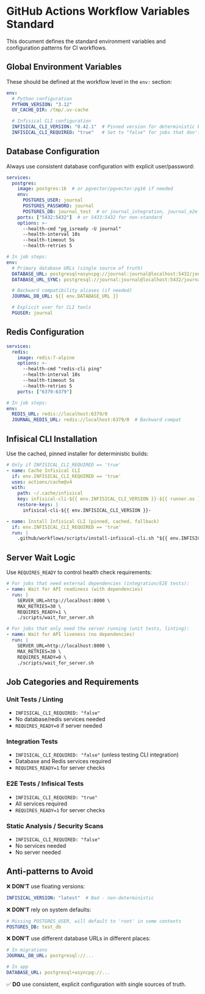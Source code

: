 # GitHub Actions Workflow Variables Standard

This document defines the standard environment variables and configuration patterns for CI workflows.

## Global Environment Variables

These should be defined at the workflow level in the `env:` section:

```yaml
env:
  # Python configuration
  PYTHON_VERSION: "3.12"
  UV_CACHE_DIR: /tmp/.uv-cache

  # Infisical CLI configuration
  INFISICAL_CLI_VERSION: "0.42.1"  # Pinned version for deterministic builds
  INFISICAL_CLI_REQUIRED: "true"   # Set to "false" for jobs that don't need it
```

## Database Configuration

Always use consistent database configuration with explicit user/password:

```yaml
services:
  postgres:
    image: postgres:16  # or pgvector/pgvector:pg16 if needed
    env:
      POSTGRES_USER: journal
      POSTGRES_PASSWORD: journal
      POSTGRES_DB: journal_test  # or journal_integration, journal_e2e_test
    ports: ["5432:5432"]  # or 5433:5432 for non-standard
    options: >-
      --health-cmd "pg_isready -U journal"
      --health-interval 10s
      --health-timeout 5s
      --health-retries 5

# In job steps:
env:
  # Primary database URLs (single source of truth)
  DATABASE_URL: postgresql+asyncpg://journal:journal@localhost:5432/journal_test
  DATABASE_URL_SYNC: postgresql://journal:journal@localhost:5432/journal_test

  # Backward compatibility aliases (if needed)
  JOURNAL_DB_URL: ${{ env.DATABASE_URL }}

  # Explicit user for CLI tools
  PGUSER: journal
```

## Redis Configuration

```yaml
services:
  redis:
    image: redis:7-alpine
    options: >-
      --health-cmd "redis-cli ping"
      --health-interval 10s
      --health-timeout 5s
      --health-retries 5
    ports: ["6379:6379"]

# In job steps:
env:
  REDIS_URL: redis://localhost:6379/0
  JOURNAL_REDIS_URL: redis://localhost:6379/0  # Backward compat
```

## Infisical CLI Installation

Use the cached, pinned installer for deterministic builds:

```yaml
# Only if INFISICAL_CLI_REQUIRED == 'true'
- name: Cache Infisical CLI
  if: env.INFISICAL_CLI_REQUIRED == 'true'
  uses: actions/cache@v4
  with:
    path: ~/.cache/infisical
    key: infisical-cli-${{ env.INFISICAL_CLI_VERSION }}-${{ runner.os }}
    restore-keys: |
      infisical-cli-${{ env.INFISICAL_CLI_VERSION }}-

- name: Install Infisical CLI (pinned, cached, fallback)
  if: env.INFISICAL_CLI_REQUIRED == 'true'
  run: |
    .github/workflows/scripts/install-infisical-cli.sh "${{ env.INFISICAL_CLI_VERSION }}"
```

## Server Wait Logic

Use `REQUIRES_READY` to control health check requirements:

```yaml
# For jobs that need external dependencies (integration/E2E tests):
- name: Wait for API readiness (with dependencies)
  run: |
    SERVER_URL=http://localhost:8000 \
    MAX_RETRIES=30 \
    REQUIRES_READY=1 \
    ./scripts/wait_for_server.sh

# For jobs that only need the server running (unit tests, linting):
- name: Wait for API liveness (no dependencies)
  run: |
    SERVER_URL=http://localhost:8000 \
    MAX_RETRIES=30 \
    REQUIRES_READY=0 \
    ./scripts/wait_for_server.sh
```

## Job Categories and Requirements

### Unit Tests / Linting
- `INFISICAL_CLI_REQUIRED: "false"`
- No database/redis services needed
- `REQUIRES_READY=0` if server needed

### Integration Tests
- `INFISICAL_CLI_REQUIRED: "false"` (unless testing CLI integration)
- Database and Redis services required
- `REQUIRES_READY=1` for server checks

### E2E Tests / Infisical Tests
- `INFISICAL_CLI_REQUIRED: "true"`
- All services required
- `REQUIRES_READY=1` for server checks

### Static Analysis / Security Scans
- `INFISICAL_CLI_REQUIRED: "false"`
- No services needed
- No server needed

## Anti-patterns to Avoid

❌ **DON'T** use floating versions:
```yaml
INFISICAL_VERSION: "latest"  # Bad - non-deterministic
```

❌ **DON'T** rely on system defaults:
```yaml
# Missing POSTGRES_USER, will default to 'root' in some contexts
POSTGRES_DB: test_db
```

❌ **DON'T** use different database URLs in different places:
```yaml
# In migrations
JOURNAL_DB_URL: postgresql://...

# In app
DATABASE_URL: postgresql+asyncpg://...
```

✅ **DO** use consistent, explicit configuration with single sources of truth.